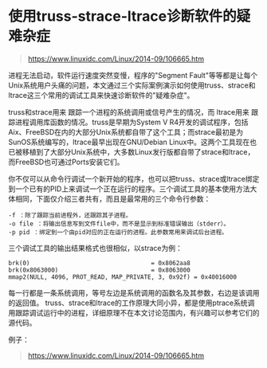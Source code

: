 # 使用truss-strace-ltrace诊断软件的疑难杂症

> https://www.linuxidc.com/Linux/2014-09/106665.htm  

进程无法启动，软件运行速度突然变慢，程序的"Segment Fault"等等都是让每个Unix系统用户头痛的问题，本文通过三个实际案例演示如何使用truss、strace和ltrace这三个常用的调试工具来快速诊断软件的"疑难杂症"。  

truss和strace用来 跟踪一个进程的系统调用或信号产生的情况，而 ltrace用来 跟踪进程调用库函数的情况。truss是早期为System V R4开发的调试程序，包括Aix、FreeBSD在内的大部分Unix系统都自带了这个工具；而strace最初是为SunOS系统编写的，ltrace最早出现在GNU/Debian Linux中。这两个工具现在也已被移植到了大部分Unix系统中，大多数Linux发行版都自带了strace和ltrace，而FreeBSD也可通过Ports安装它们。  

你不仅可以从命令行调试一个新开始的程序，也可以把truss、strace或ltrace绑定到一个已有的PID上来调试一个正在运行的程序。三个调试工具的基本使用方法大体相同，下面仅介绍三者共有，而且是最常用的三个命令行参数：  

```
-f ：除了跟踪当前进程外，还跟踪其子进程。
-o file ：将输出信息写到文件file中，而不是显示到标准错误输出（stderr）。
-p pid ：绑定到一个由pid对应的正在运行的进程。此参数常用来调试后台进程。
```

三个调试工具的输出结果格式也很相似，以strace为例：  

```
brk(0)                                  = 0x8062aa8
brk(0x8063000)                          = 0x8063000
mmap2(NULL, 4096, PROT_READ, MAP_PRIVATE, 3, 0x92f) = 0x40016000
```

每一行都是一条系统调用，等号左边是系统调用的函数名及其参数，右边是该调用的返回值。 truss、strace和ltrace的工作原理大同小异，都是使用ptrace系统调用跟踪调试运行中的进程，详细原理不在本文讨论范围内，有兴趣可以参考它们的源代码。  

例子：  
> https://www.linuxidc.com/Linux/2014-09/106665.htm  
